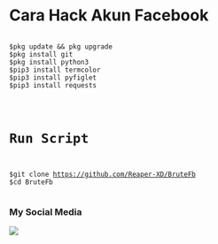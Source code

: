 # Cara Hack Akun Facebook
<pre><code>
$pkg update && pkg upgrade
$pkg install git
$pkg install python3
$pip3 install termcolor
$pip3 install pyfiglet
$pip3 install requests
</pre></code>
<code><pre>
# Run Script
$git clone https://github.com/Reaper-XD/BruteFb
$cd BruteFb
</code></pre>
### My Social Media
[![](https://img.shields.io/badge/Github-black?logo=Github&logoColor=black&labelColor=white)](https://github.com/Reaper-XD)
